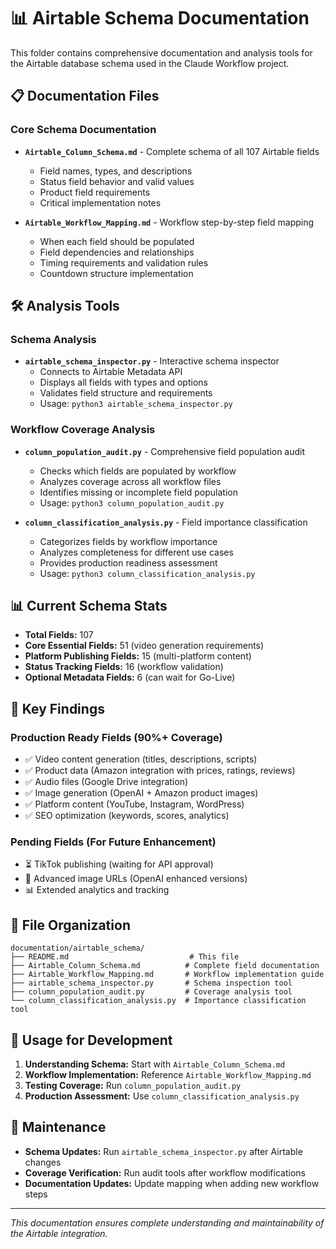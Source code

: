 # 📊 Airtable Schema Documentation

This folder contains comprehensive documentation and analysis tools for the Airtable database schema used in the Claude Workflow project.

## 📋 **Documentation Files**

### Core Schema Documentation
- **`Airtable_Column_Schema.md`** - Complete schema of all 107 Airtable fields
  - Field names, types, and descriptions
  - Status field behavior and valid values
  - Product field requirements
  - Critical implementation notes

- **`Airtable_Workflow_Mapping.md`** - Workflow step-by-step field mapping
  - When each field should be populated
  - Field dependencies and relationships
  - Timing requirements and validation rules
  - Countdown structure implementation

## 🛠️ **Analysis Tools**

### Schema Analysis
- **`airtable_schema_inspector.py`** - Interactive schema inspector
  - Connects to Airtable Metadata API
  - Displays all fields with types and options
  - Validates field structure and requirements
  - Usage: `python3 airtable_schema_inspector.py`

### Workflow Coverage Analysis
- **`column_population_audit.py`** - Comprehensive field population audit
  - Checks which fields are populated by workflow
  - Analyzes coverage across all workflow files
  - Identifies missing or incomplete field population
  - Usage: `python3 column_population_audit.py`

- **`column_classification_analysis.py`** - Field importance classification
  - Categorizes fields by workflow importance
  - Analyzes completeness for different use cases
  - Provides production readiness assessment
  - Usage: `python3 column_classification_analysis.py`

## 📊 **Current Schema Stats**

- **Total Fields:** 107
- **Core Essential Fields:** 51 (video generation requirements)
- **Platform Publishing Fields:** 15 (multi-platform content)
- **Status Tracking Fields:** 16 (workflow validation)
- **Optional Metadata Fields:** 6 (can wait for Go-Live)

## 🎯 **Key Findings**

### Production Ready Fields (90%+ Coverage)
- ✅ Video content generation (titles, descriptions, scripts)
- ✅ Product data (Amazon integration with prices, ratings, reviews)
- ✅ Audio files (Google Drive integration)
- ✅ Image generation (OpenAI + Amazon product images)
- ✅ Platform content (YouTube, Instagram, WordPress)
- ✅ SEO optimization (keywords, scores, analytics)

### Pending Fields (For Future Enhancement)
- ⏳ TikTok publishing (waiting for API approval)
- 🔗 Advanced image URLs (OpenAI enhanced versions)
- 📊 Extended analytics and tracking

## 📁 **File Organization**

```
documentation/airtable_schema/
├── README.md                           # This file
├── Airtable_Column_Schema.md          # Complete field documentation
├── Airtable_Workflow_Mapping.md       # Workflow implementation guide
├── airtable_schema_inspector.py       # Schema inspection tool
├── column_population_audit.py         # Coverage analysis tool
└── column_classification_analysis.py  # Importance classification tool
```

## 🚀 **Usage for Development**

1. **Understanding Schema:** Start with `Airtable_Column_Schema.md`
2. **Workflow Implementation:** Reference `Airtable_Workflow_Mapping.md`
3. **Testing Coverage:** Run `column_population_audit.py`
4. **Production Assessment:** Use `column_classification_analysis.py`

## 🔄 **Maintenance**

- **Schema Updates:** Run `airtable_schema_inspector.py` after Airtable changes
- **Coverage Verification:** Run audit tools after workflow modifications
- **Documentation Updates:** Update mapping when adding new workflow steps

---

*This documentation ensures complete understanding and maintainability of the Airtable integration.*